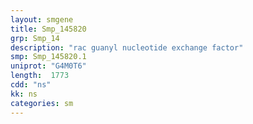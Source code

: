 ```yaml
---
layout: smgene
title: Smp_145820
grp: Smp_14
description: "rac guanyl nucleotide exchange factor"
smp: Smp_145820.1
uniprot: "G4M0T6"
length:  1773
cdd: "ns"
kk: ns
categories: sm
---
```

